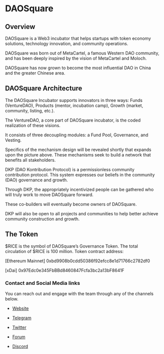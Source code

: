 # DAOSquare
## Overview

DAOSquare is a Web3 incubator that helps startups with token economy solutions, technology innovation, and community operations.

DAOSquare was born out of MetaCartel, a famous Western DAO community, and has been deeply inspired by the vision of MetaCartel and Moloch.

DAOSquare has now grown to become the most influential DAO in China and the greater Chinese area.

## DAOSquare Architecture

The DAOSquare Incubator supports innovators in three ways: Funds (VentureDAO), Products (mentor, incubation camp), Growth (market, community, listing, etc.).

The VentureDAO, a core part of DAOSquare incubator, is the coded realization of these visions.

It consists of three decoupling modules: a Fund Pool, Governance, and Vesting.

Specifics of the mechanism design will be revealed shortly that expands upon the picture above. These mechanisms seek to build a network that benefits all stakeholders.

DKP (DAO Kontribution Protocol) is a permissionless community contribution protocol. This system expresses our beliefs in the community (DAO) governance and growth.

Through DKP, the appropriately incentivized people can be gathered who will truly work to move DAOSquare forward.

These co-builders will eventually become owners of DAOSquare.

DKP will also be open to all projects and communities to help better achieve community construction and growth.

## The Token

$RICE is the symbol of DAOSquare’s Governance Token. The total circulation of $RICE is 100 million. Token contract address:

[Ethereum Mainnet] 0xbd9908b0cdd50386f92efcc8e1d71766c2782df0

[xDai] 0x97Edc0e345FbBBd8460847Fcfa3bc2a13bF8641F

### Contact and Social Media links

You can reach out and engage with the team through any of the channels below.

- [Website](https://www.daosquare.io/index.html)

- [Telegram](https://t.co/T8hWjpmlFt?amp=1)

- [Twitter](https://twitter.com/DAOSquare)

- [Forum](https://forum.daosquare.io/)

- [Discord](https://discord.gg/JngTE8xMgX)
